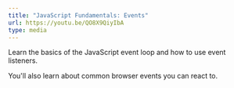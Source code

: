 ```yaml
---
title: "JavaScript Fundamentals: Events"
url: https://youtu.be/QO8X9QiyIbA
type: media
---
```

Learn the basics of the JavaScript event loop and how to use event listeners.

You'll also learn about common browser events you can react to.
